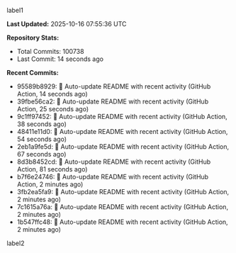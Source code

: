 
label1 
<!-- ACTIVITY_START -->
**Last Updated:** 2025-10-16 07:55:36 UTC

**Repository Stats:**
- Total Commits: 100738
- Last Commit: 14 seconds ago

**Recent Commits:**
- 95589b8929: 🤖 Auto-update README with recent activity (GitHub Action, 14 seconds ago)
- 39fbe56ca2: 🤖 Auto-update README with recent activity (GitHub Action, 25 seconds ago)
- 9c1ff97452: 🤖 Auto-update README with recent activity (GitHub Action, 38 seconds ago)
- 48411e11d0: 🤖 Auto-update README with recent activity (GitHub Action, 54 seconds ago)
- 2eb1a9fe5d: 🤖 Auto-update README with recent activity (GitHub Action, 67 seconds ago)
- 8d3b8452cd: 🤖 Auto-update README with recent activity (GitHub Action, 81 seconds ago)
- b7f6e24746: 🤖 Auto-update README with recent activity (GitHub Action, 2 minutes ago)
- 3fb2ea5fa9: 🤖 Auto-update README with recent activity (GitHub Action, 2 minutes ago)
- 7c1615a76a: 🤖 Auto-update README with recent activity (GitHub Action, 2 minutes ago)
- 1b547ffc48: 🤖 Auto-update README with recent activity (GitHub Action, 2 minutes ago)
<!-- ACTIVITY_END -->

label2
